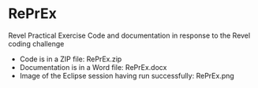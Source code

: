 # RePrEx
Revel Practical Exercise
Code and documentation in response to the Revel coding challenge
- Code is in a ZIP file: RePrEx.zip
- Documentation is in a Word file: RePrEx.docx
- Image of the Eclipse session having run successfully: RePrEx.png
